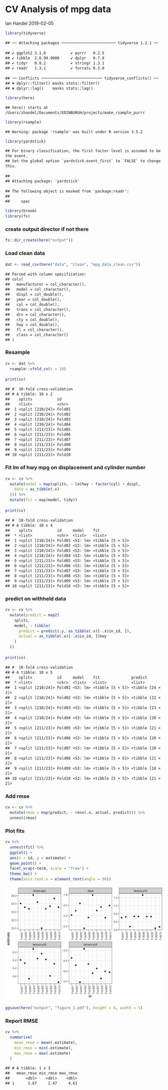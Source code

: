 CV Analysis of mpg data
================
Ian Handel
2019-02-05

``` r
library(tidyverse)
```

    ## ── Attaching packages ──────────────────────── tidyverse 1.2.1 ──

    ## ✔ ggplot2 3.1.0           ✔ purrr   0.2.5      
    ## ✔ tibble  2.0.99.9000     ✔ dplyr   0.7.8      
    ## ✔ tidyr   0.8.2           ✔ stringr 1.3.1      
    ## ✔ readr   1.3.1           ✔ forcats 0.3.0

    ## ── Conflicts ─────────────────────────── tidyverse_conflicts() ──
    ## ✖ dplyr::filter() masks stats::filter()
    ## ✖ dplyr::lag()    masks stats::lag()

``` r
library(here)
```

    ## here() starts at /Users/ihandel/Documents/EDINBURGH/projects/make_rsample_purrr

``` r
library(rsample)
```

    ## Warning: package 'rsample' was built under R version 3.5.2

``` r
library(yardstick)
```

    ## For binary classification, the first factor level is assumed to be the event.
    ## Set the global option `yardstick.event_first` to `FALSE` to change this.

    ## 
    ## Attaching package: 'yardstick'

    ## The following object is masked from 'package:readr':
    ## 
    ##     spec

``` r
library(broom)
library(fs)
```

### create output director if not there

``` r
fs::dir_create(here("output"))
```

### Load clean data

``` r
dat <- read_csv(here("data", "clean", "mpg_data_clean.csv"))
```

    ## Parsed with column specification:
    ## cols(
    ##   manufacturer = col_character(),
    ##   model = col_character(),
    ##   displ = col_double(),
    ##   year = col_double(),
    ##   cyl = col_double(),
    ##   trans = col_character(),
    ##   drv = col_character(),
    ##   cty = col_double(),
    ##   hwy = col_double(),
    ##   fl = col_character(),
    ##   class = col_character()
    ## )

### Resample

``` r
cv <- dat %>%
  rsample::vfold_cv(v = 10)

print(cv)
```

    ## #  10-fold cross-validation 
    ## # A tibble: 10 x 2
    ##    splits           id    
    ##    <list>           <chr> 
    ##  1 <split [210/24]> Fold01
    ##  2 <split [210/24]> Fold02
    ##  3 <split [210/24]> Fold03
    ##  4 <split [210/24]> Fold04
    ##  5 <split [211/23]> Fold05
    ##  6 <split [211/23]> Fold06
    ##  7 <split [211/23]> Fold07
    ##  8 <split [211/23]> Fold08
    ##  9 <split [211/23]> Fold09
    ## 10 <split [211/23]> Fold10

### Fit lm of hwy mpg on displacement and cylinder number

``` r
cv <- cv %>%
  mutate(model = map(splits, ~ lm(hwy ~ factor(cyl) + displ,
    data = as_tibble(.x)
  ))) %>%
  mutate(fit = map(model, tidy))

print(cv)
```

    ## #  10-fold cross-validation 
    ## # A tibble: 10 x 4
    ##    splits           id     model    fit             
    ##  * <list>           <chr>  <list>   <list>          
    ##  1 <split [210/24]> Fold01 <S3: lm> <tibble [5 × 5]>
    ##  2 <split [210/24]> Fold02 <S3: lm> <tibble [5 × 5]>
    ##  3 <split [210/24]> Fold03 <S3: lm> <tibble [5 × 5]>
    ##  4 <split [210/24]> Fold04 <S3: lm> <tibble [5 × 5]>
    ##  5 <split [211/23]> Fold05 <S3: lm> <tibble [5 × 5]>
    ##  6 <split [211/23]> Fold06 <S3: lm> <tibble [5 × 5]>
    ##  7 <split [211/23]> Fold07 <S3: lm> <tibble [5 × 5]>
    ##  8 <split [211/23]> Fold08 <S3: lm> <tibble [5 × 5]>
    ##  9 <split [211/23]> Fold09 <S3: lm> <tibble [5 × 5]>
    ## 10 <split [211/23]> Fold10 <S3: lm> <tibble [5 × 5]>

### predict on withheld data

``` r
cv <- cv %>%
  mutate(predict = map2(
    splits,
    model, ~ tibble(
      predict = predict(.y, as_tibble(.x)[-.x$in_id, ]),
      actual = as_tibble(.x)[-.x$in_id, ]$hwy
    )
  ))

print(cv)
```

    ## #  10-fold cross-validation 
    ## # A tibble: 10 x 5
    ##    splits           id     model    fit              predict          
    ##  * <list>           <chr>  <list>   <list>           <list>           
    ##  1 <split [210/24]> Fold01 <S3: lm> <tibble [5 × 5]> <tibble [24 × 2]>
    ##  2 <split [210/24]> Fold02 <S3: lm> <tibble [5 × 5]> <tibble [22 × 2]>
    ##  3 <split [210/24]> Fold03 <S3: lm> <tibble [5 × 5]> <tibble [23 × 2]>
    ##  4 <split [210/24]> Fold04 <S3: lm> <tibble [5 × 5]> <tibble [20 × 2]>
    ##  5 <split [211/23]> Fold05 <S3: lm> <tibble [5 × 5]> <tibble [21 × 2]>
    ##  6 <split [211/23]> Fold06 <S3: lm> <tibble [5 × 5]> <tibble [20 × 2]>
    ##  7 <split [211/23]> Fold07 <S3: lm> <tibble [5 × 5]> <tibble [20 × 2]>
    ##  8 <split [211/23]> Fold08 <S3: lm> <tibble [5 × 5]> <tibble [21 × 2]>
    ##  9 <split [211/23]> Fold09 <S3: lm> <tibble [5 × 5]> <tibble [18 × 2]>
    ## 10 <split [211/23]> Fold10 <S3: lm> <tibble [5 × 5]> <tibble [21 × 2]>

### Add rmse

``` r
cv <- cv %>%
  mutate(rmse = map(predict, ~ rmse(.x, actual, predict))) %>%
  unnest(rmse)
```

### Plot fits

``` r
cv %>%
  unnest(fit) %>%
  ggplot() +
  aes(x = id, y = estimate) +
  geom_point() +
  facet_wrap(~term, scale = "free") +
  theme_bw() +
  theme(axis.text.x = element_text(angle = 90))
```

![](02_analyse_files/figure-markdown_github/unnamed-chunk-8-1.png)

``` r
ggsave(here("output", "figure_1.pdf"), height = 6, width = 5)
```

### Report RMSE

``` r
cv %>%
  summarise(
    mean_rmse = mean(.estimate),
    min_rmse = min(.estimate),
    max_rmse = max(.estimate)
  )
```

    ## # A tibble: 1 x 3
    ##   mean_rmse min_rmse max_rmse
    ##       <dbl>    <dbl>    <dbl>
    ## 1      3.67     2.47     4.61
